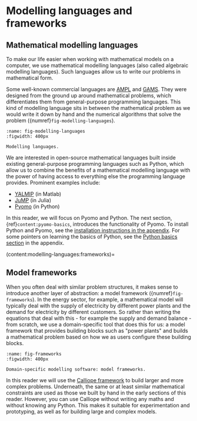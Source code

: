 # Modelling languages and frameworks

## Mathematical modelling languages

To make our life easier when working with mathematical models on a computer, we use mathematical modelling languages (also called algebraic modelling languages). Such languages allow us to write our problems in mathematical form.

Some well-known commercial languages are [AMPL](https://en.wikipedia.org/wiki/AMPL) and [GAMS](https://en.wikipedia.org/wiki/General_algebraic_modeling_system). They were designed from the ground up around mathematical problems,  which differentiates them from general-purpose programming languages. This kind of modelling language sits in between the mathematical problem as we would write it down by hand and the numerical algorithms that solve the problem ({numref}`fig-modelling-languages`).

```{figure} ../images/modelling-languages.png
:name: fig-modelling-languages
:figwidth: 400px

Modelling languages.
```

We are interested in open-source mathematical languages built inside existing general-purpose programming languages such as Python, which allow us to combine the benefits of a mathematical modelling language with the power of having access to everything else the programming language provides. Prominent examples include:

* [YALMIP](https://yalmip.github.io/) (in Matlab)
* [JuMP](https://jump.dev/) (in Julia)
* [Pyomo](https://pyomo.readthedocs.io/) (in Python)

In this reader, we will focus on Pyomo and Python. The next section, {ref}`content:pyomo-basics`, introduces the functionality of Pyomo. To install Python and Pyomo, see the [installation instructions in the appendix](../appendix/installing-python.md). For some pointers on learning the basics of Python, see the [Python basics section](../appendix/python-basics.md) in the appendix.

(content:modelling-languages:frameworks)=

## Model frameworks

When you often deal with similar problem structures, it makes sense to introduce another layer of abstraction: a model framework ({numref}`fig-frameworks`). In the energy sector, for example, a mathematical model will typically deal with the supply of electricity by different power plants and the demand for electricity by different customers. So rather than writing the equations that deal with this - for example the  supply and demand balance - from scratch, we use a domain-specific tool that does this for us: a model framework that provides building blocks such as "power plants" and builds a mathematical problem based on how we as users configure these building blocks.

```{figure} ../images/frameworks.png
:name: fig-frameworks
:figwidth: 400px

Domain-specific modelling software: model frameworks.
```

In this reader we will use the [Calliope framework](https://www.callio.pe/) to build larger and more complex problems. Underneath, the same or at least similar mathematical constraints are used as those we built by hand in the early sections of this reader. However, you can use Calliope without writing any maths and without knowing any Python. This makes it suitable for experimentation and prototyping, as well as for building large and complex models.

<!-- FIXME: add refs to later sections --->
